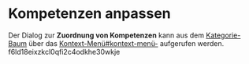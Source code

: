# Kompetenzen anpassen
Der Dialog zur **Zuordnung von Kompetenzen** kann aus dem [Kategorie-Baum](../Ordnerverwaltung/index.md) über das [Kontext-Menü#kontext-menü-](../Ordnerverwaltung#kontext-menü-/index.md#kontext-menü-) aufgerufen werden.</text>
      <sha1>f6ld18eixzkcl0qfi2c4odkhe30wkje</sha1>
    </revision>
  </page>
</mediawiki>
